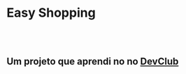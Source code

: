 <h1>Easy Shopping</h1>
<br>
<br>
<h2> Um projeto que aprendi no no <a href="https://rodolfomoti.com.br/devclub">DevClub</a> </h2>

